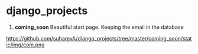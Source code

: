 # django_projects

1. **coming_soon**
Beautiful start page. Keeping the email in the database

https://github.com/suharevA/django_projects/tree/master/coming_soon/static/img/com.png
